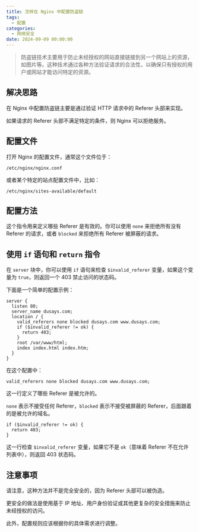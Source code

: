 ```yaml
---
title: 怎样在 Nginx 中配置防盗链
tags:
  - 配置
categories:
  - 网络安全
date: 2024-09-09 00:00:00
---
```


> 防盗链技术主要用于防止未经授权的网站直接链接到另一个网站上的资源，如图片等。这种技术通过各种方法验证请求的合法性，以确保只有授权的用户或网站才能访问特定的资源。

<!-- more -->

## 解决思路

在 Nginx 中配置防盗链主要是通过验证 HTTP 请求中的 Referer 头部来实现。

如果请求的 Referer 头部不满足特定的条件，则 Nginx 可以拒绝服务。

## 配置文件

打开 Nginx 的配置文件，通常这个文件位于：

```
/etc/nginx/nginx.conf
```

或者某个特定的站点配置文件中，比如：

```
/etc/nginx/sites-available/default
```

## 配置方法

这个指令用来定义哪些 Referer 是有效的。你可以使用 `none` 来拒绝所有没有 Referer 的请求，或者 `blocked` 来拒绝所有 Referer 被屏蔽的请求。

## 使用 `if` 语句和 `return` 指令

在 `server` 块中，你可以使用 `if` 语句来检查 `$invalid_referer` 变量，如果这个变量为 `true`，则返回一个 403 禁止访问的状态码。

下面是一个简单的配置示例：

```
server {
  listen 80;
  server_name dusays.com;
  location / {
    valid_referers none blocked dusays.com www.dusays.com;
    if ($invalid_referer != ok) {
      return 403;
    }
    root /var/www/html;
    index index.html index.htm;
  }
}
```

在这个配置中：

```
valid_referers none blocked dusays.com www.dusays.com;
```

这一行定义了哪些 Referer 是被允许的。

`none` 表示不接受任何 Referer，`blocked` 表示不接受被屏蔽的 Referer，后面跟着的是被允许的域名。

```
if ($invalid_referer != ok) {
  return 403;
}
```

这一行检查 `$invalid_referer` 变量，如果它不是 `ok`（意味着 Referer 不在允许列表中），则返回 403 状态码。

## 注意事项

请注意，这种方法并不是完全安全的，因为 Referer 头部可以被伪造。

更安全的做法是使用基于 IP 地址、用户身份验证或其他更复杂的安全措施来防止未经授权的访问。

此外，配置规则应该根据你的具体需求进行调整。
